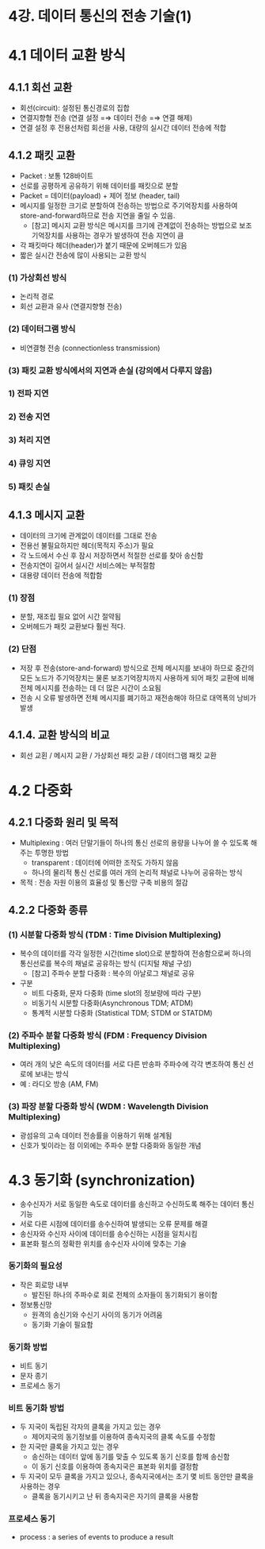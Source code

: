 # 4강. 데이터 통신의 전송 기술(1)

# 4.1 데이터 교환 방식

## 4.1.1 회선 교환

- 회선(circuit): 설정된 통신경로의 집합
- 연결지향형 전송 (연결 설정 =⇒ 데이터 전송 =⇒ 연결 해제)
- 연결 설정 후 전용선처럼 회선을 사용, 대량의 실시간 데이터 전송에 적합

## 4.1.2 패킷 교환

- Packet : 보통 128바이트
- 선로를 공평하게 공유하기 위해 데이터를 패킷으로 분할
- Packet = 데이터(payload) + 제어 정보 (header, tail)
- 메시지를 일정한 크기로 분할하여 전송하는 방법으로 주기억장치를 사용하여 store-and-forward하므로 전송 지연을 줄일 수 있음.
    - [참고] 메시지 교환 방식은 메시지를 크기에 관계없이 전송하는 방법으로 보조기억장치를 사용하는 경우가 발생하여 전송 지연이 큼
- 각 패킷마다 헤더(header)가 붙기 때문에 오버헤드가 있음
- 짧은 실시간 전송에 많이 사용되는 교환 방식

### (1) 가상회선 방식

- 논리적 경로
- 회선 교환과 유사 (연결지향형 전송)

### (2) 데이터그램 방식

- 비연결형 전송 (connectionless transmission)

### (3) 패킷 교환 방식에서의 지연과 손실 (강의에서 다루지 않음)

### 1) 전파 지연

### 2) 전송 지연

### 3) 처리 지연

### 4) 큐잉 지연

### 5) 패킷 손실

## 4.1.3 메시지 교환

- 데이터의 크기에 관계없이 데이터를 그대로 전송
- 전용선 불필요하지만 헤더(목적지 주소)가 필요
- 각 노드에서 수신 후 잠시 저장하면서 적절한 선로를 찾아 송신함
- 전송지연이 길어서 실시간 서비스에는 부적절함
- 대용량 데이터 전송에 적합함

### (1) 장점

- 분할, 재조립 필요 없어 시간 절약됨
- 오버헤드가 패킷 교환보다 훨씬 적다.

### (2) 단점

- 저장 후 전송(store-and-forward) 방식으로 전체 메시지를 보내야 하므로 중간의 모든 노드가 주기억장치는 물론 보조기억장치까지 사용하게 되어 패킷 교환에 비해 전체 메시지를 전송하는 데 더 많은 시간이 소요됨
- 전송 시 오류 발생하면 전체 메시지를 폐기하고 재전송해야 하므로 대역폭의 낭비가 발생

## 4.1.4. 교환 방식의 비교

- 회선 교횐 / 메시지 교환 / 가상회선 패킷 교환 / 데이터그램 패킷 교환

# 4.2 다중화

## 4.2.1 다중화 원리 및 목적

- Multiplexing : 여러 단말기들이 하나의 통신 선로의 용량을 나누어 쓸 수 있도록 해주는 투명한 방법
    - transparent : 데이터에 어떠한 조작도 가하지 않음
    - 하나의 물리적 통신 선로를 여러 개의 논리적 채널로 나누어 공유하는 방식
- 목적 : 전송 자원 이용의 효율성 및 통신망 구축 비용의 절감

## 4.2.2 다중화 종류

### (1) 시분할 다중화 방식 (TDM : Time Division Multiplexing)

- 복수의 데이터를 각각 일정한 시간(time slot)으로 분할하여 전송함으로써 하나의 통신선로를 복수의 채널로 공유하는 방식 (디지털 채널 구성)
    - [참고] 주파수 분할 다중화 : 복수의 아날로그 채널로 공유
- 구분
    - 비트 다중화, 문자 다중화 (time slot의 정보량에 따라 구분)
    - 비동기식 시분할 다중화(Asynchronous TDM; ATDM)
    - 통계적 시분할 다중화 (Statistical TDM; STDM or STATDM)

### (2) 주파수 분할 다중화 방식 (FDM : Frequency Division Multiplexing)

- 여러 개의 낮은 속도의 데이터를 서로 다른 반송파 주파수에 각각 변조하여 통신 선로에 보내는 방식
- 예 : 라디오 방송 (AM, FM)

### (3) 파장 분할 다중화 방식 (WDM : Wavelength Division Multiplexing)

- 광섬유의 고속 데이터 전송률을 이용하기 위해 설계됨
- 신호가 빛이라는 점 이외에는 주파수 분할 다중화와 동일한 개념

# 4.3 동기화 (synchronization)

- 송수신자가 서로 동일한 속도로 데이터를 송신하고 수신하도록 해주는 데이터 통신 기능
- 서로 다른 시점에 데이터를 송수신하여 발생되는 오류 문제를 해결
- 송신자와 수신자 사이에 데이터를 송수신하는 시점을 일치시킴
- 표본화 펄스의 정확한 위치를 송수신자 사이에 맞추는 기술

### 동기화의 필요성

- 작은 회로망 내부
    - 발진된 하나의 주파수로 회로 전체의 소자들이 동기화되기 용이함
- 정보통신망
    - 원격의 송신기와 수신기 사이의 동기가 어려움
    - 동기화 기술이 필요함

### 동기화 방법

- 비트 동기
- 문자 종기
- 프로세스 동기

### 비트 동기화 방법

- 두 지국이 독립된  각자의 클록을 가지고 있는 경우
    - 제어지국의 동기정보를 이용하여 종속지국의 클록 속도를 수정함
- 한 지국만 클록을 가지고 있는 경우
    - 송신하는 데이터 앞에 동기를 맞출 수 있도록 동기 신호를 함께 송신함
    - 이 동기 신호를 이용하여 종속지국은 표본화 위치를 결정함
- 두 지국이 모두 클록을 가지고 있으나, 종속지국에서는 초기 몇 비트 동안만 클록을 사용하는 경우
    - 클록을 동기시키고 난 뒤 종속지국은 자기의 클록을 사용함

### 프로세스 동기

- process : a series of events to produce a result